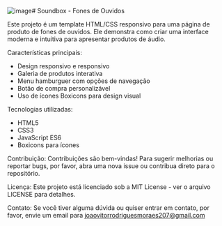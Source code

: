 ![image](https://github.com/user-attachments/assets/62738168-199a-48b5-8cf5-ff060cc73bed)# Soundbox - Fones de Ouvidos



Este projeto é um template HTML/CSS responsivo para uma página de produto de fones de ouvidos. Ele demonstra como criar uma interface moderna e intuitiva para apresentar produtos de áudio.

Características principais:
- Design responsivo e responsivo
- Galeria de produtos interativa
- Menu hamburguer com opções de navegação
- Botão de compra personalizável
- Uso de ícones Boxicons para design visual

Tecnologias utilizadas:
- HTML5
- CSS3
- JavaScript ES6
- Boxicons para ícones


Contribuição:
Contribuições são bem-vindas! Para sugerir melhorias ou reportar bugs, por favor, abra uma nova issue ou contribua direto para o repositório.

Licença:
Este projeto está licenciado sob a MIT License - ver o arquivo LICENSE para detalhes.

Contato:
Se você tiver alguma dúvida ou quiser entrar em contato, por favor, envie um email para joaovitorrodriguesmoraes207@gmail.com
